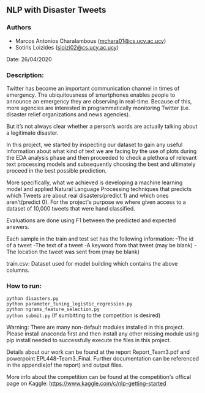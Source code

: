 ## NLP with Disaster Tweets

### Authors
* Marcos Antonios Charalambous (mchara01@cs.ucy.ac.ucy)
* Sotiris Loizides (sloizi02@cs.ucy.ac.ucy)
		  
Date: 26/04/2020

### Description:
Twitter has become an important communication channel in times of emergency.
The ubiquitousness of smartphones enables people to announce an emergency 
they are observing in real-time. Because of this, more agencies are interested
in programmatically monitoring Twitter (i.e. disaster relief organizations and
news agencies).

But it’s not always clear whether a person’s words are actually talking about
a legitimate disaster. 

In this project, we started by inspecting our dataset to gain any useful information about
what kind of text we are facing by the use of plots during the EDA analysis phase and then 
proceeded to check a plethora of relevant text processing models and subsequently choosing 
the best and ultimately proceed in the best possible prediction.

More specifically, what we achieved is developing a machine learning model and applied Natural
Language Processing techniques that predicts which Tweets are about real disasters(predict 1)
and which ones aren’t(predict 0). For the project's purpose we where given access to a dataset
of 10,000 tweets that were hand classified.

Evaluations are done using F1 between the predicted and expected answers.

Each sample in the train and test set has the following information:
-The id of a tweet
-The text of a tweet
-A keyword from that tweet (may be blank)
-The location the tweet was sent from (may be blank)

train.csv: Dataset used for model building which contains the above columns.

### How to run:
`python disasters.py`<br />
`python parameter_tuning_logistic_regression.py`<br />
`python ngrams_feature_selection.py`<br />
`python submit.py` (If sumbitting to the competition is desired)<br />

Warning: There are many non-default modules installed in this project. Please install anaconda first and then
install any other missing module using pip install <name of module> needed to successfully execute the files
in this project.

Details about our work can be found at the report Report_Team3.pdf and powerpoint EPL448-Team3_Final. Further documentation can be referenced in the appendix(of  the report) and output files.

More info about the competition can be found at the competition's offical page on Kaggle: https://www.kaggle.com/c/nlp-getting-started

